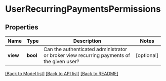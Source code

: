 # UserRecurringPaymentsPermissions

## Properties
Name | Type | Description | Notes
------------ | ------------- | ------------- | -------------
**view** | **bool** | Can the authenticated administrator or broker view recurring payments of the given user? | [optional] 

[[Back to Model list]](../../README.md#documentation-for-models) [[Back to API list]](../../README.md#documentation-for-api-endpoints) [[Back to README]](../../README.md)


